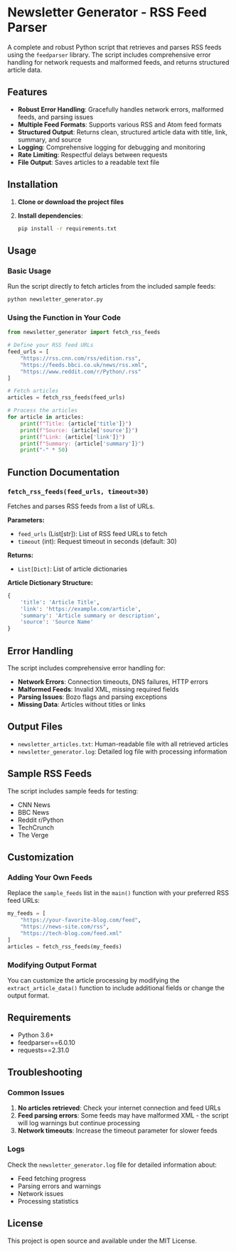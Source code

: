 # Newsletter Generator - RSS Feed Parser

A complete and robust Python script that retrieves and parses RSS feeds using the `feedparser` library. The script includes comprehensive error handling for network requests and malformed feeds, and returns structured article data.

## Features

- **Robust Error Handling**: Gracefully handles network errors, malformed feeds, and parsing issues
- **Multiple Feed Formats**: Supports various RSS and Atom feed formats
- **Structured Output**: Returns clean, structured article data with title, link, summary, and source
- **Logging**: Comprehensive logging for debugging and monitoring
- **Rate Limiting**: Respectful delays between requests
- **File Output**: Saves articles to a readable text file

## Installation

1. **Clone or download the project files**

2. **Install dependencies**:
   ```bash
   pip install -r requirements.txt
   ```

## Usage

### Basic Usage

Run the script directly to fetch articles from the included sample feeds:

```bash
python newsletter_generator.py
```

### Using the Function in Your Code

```python
from newsletter_generator import fetch_rss_feeds

# Define your RSS feed URLs
feed_urls = [
    "https://rss.cnn.com/rss/edition.rss",
    "https://feeds.bbci.co.uk/news/rss.xml",
    "https://www.reddit.com/r/Python/.rss"
]

# Fetch articles
articles = fetch_rss_feeds(feed_urls)

# Process the articles
for article in articles:
    print(f"Title: {article['title']}")
    print(f"Source: {article['source']}")
    print(f"Link: {article['link']}")
    print(f"Summary: {article['summary']}")
    print("-" * 50)
```

## Function Documentation

### `fetch_rss_feeds(feed_urls, timeout=30)`

Fetches and parses RSS feeds from a list of URLs.

**Parameters:**
- `feed_urls` (List[str]): List of RSS feed URLs to fetch
- `timeout` (int): Request timeout in seconds (default: 30)

**Returns:**
- `List[Dict]`: List of article dictionaries

**Article Dictionary Structure:**
```python
{
    'title': 'Article Title',
    'link': 'https://example.com/article',
    'summary': 'Article summary or description',
    'source': 'Source Name'
}
```

## Error Handling

The script includes comprehensive error handling for:

- **Network Errors**: Connection timeouts, DNS failures, HTTP errors
- **Malformed Feeds**: Invalid XML, missing required fields
- **Parsing Issues**: Bozo flags and parsing exceptions
- **Missing Data**: Articles without titles or links

## Output Files

- `newsletter_articles.txt`: Human-readable file with all retrieved articles
- `newsletter_generator.log`: Detailed log file with processing information

## Sample RSS Feeds

The script includes sample feeds for testing:
- CNN News
- BBC News
- Reddit r/Python
- TechCrunch
- The Verge

## Customization

### Adding Your Own Feeds

Replace the `sample_feeds` list in the `main()` function with your preferred RSS feed URLs:

```python
my_feeds = [
    "https://your-favorite-blog.com/feed",
    "https://news-site.com/rss",
    "https://tech-blog.com/feed.xml"
]
articles = fetch_rss_feeds(my_feeds)
```

### Modifying Output Format

You can customize the article processing by modifying the `extract_article_data()` function to include additional fields or change the output format.

## Requirements

- Python 3.6+
- feedparser==6.0.10
- requests==2.31.0

## Troubleshooting

### Common Issues

1. **No articles retrieved**: Check your internet connection and feed URLs
2. **Feed parsing errors**: Some feeds may have malformed XML - the script will log warnings but continue processing
3. **Network timeouts**: Increase the timeout parameter for slower feeds

### Logs

Check the `newsletter_generator.log` file for detailed information about:
- Feed fetching progress
- Parsing errors and warnings
- Network issues
- Processing statistics

## License

This project is open source and available under the MIT License. 
